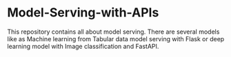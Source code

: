 # Model-Serving-with-APIs
This repository contains all about model serving. There are several models like as Machine learning from Tabular data model serving with Flask or deep learning model with Image classification and FastAPI.
